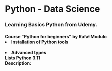 # Python - Data Science
<h3>Learning Basics Python from Udemy.</h2>
<h4>Course "Python for beginners" by Rafał Modulo<br>
  <li>Installation of Python tools</li> <br>
  <li>Advanced types</li>
  <lo>Lists</lo>
Python 3.11 <br>
Description: 
</h4>

